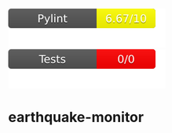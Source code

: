 ![Pylint Score](.github/badges/pylint.svg)
![Pytest Score](.github/badges/test.svg)

# earthquake-monitor

